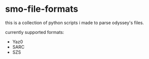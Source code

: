 # smo-file-formats

this is a collection of python scripts i made to parse odyssey's files.

currently supported formats:
* Yaz0
* SARC
* SZS
